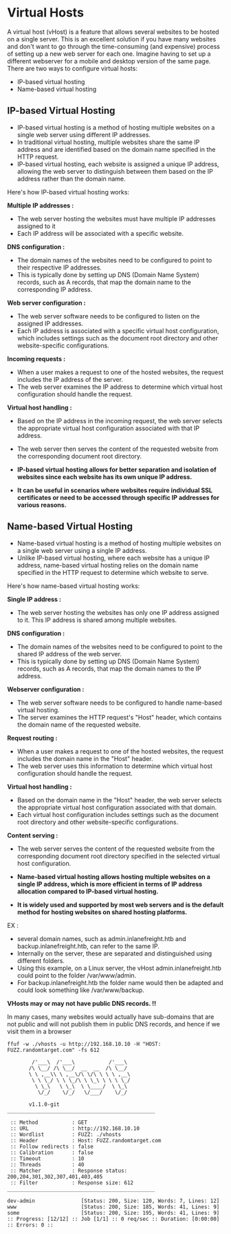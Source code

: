 
# Virtual Hosts

A virtual host (vHost) is a feature that allows several websites to be hosted on a single server.
This is an excellent solution if you have many websites and don't want to go through the time-consuming (and expensive) process of setting up a new web server for each one.
Imagine having to set up a different webserver for a mobile and desktop version of the same page.
There are two ways to configure virtual hosts:

- IP-based virtual hosting
- Name-based virtual hosting



## IP-based Virtual Hosting

- IP-based virtual hosting is a method of hosting multiple websites on a single web server using different IP addresses.
- In traditional virtual hosting, multiple websites share the same IP address and are identified based on the domain name specified in the HTTP request.
- IP-based virtual hosting, each website is assigned a unique IP address, allowing the web server to distinguish between them based on the IP address rather than the domain name.

Here's how IP-based virtual hosting works:

**Multiple IP addresses  :** 
- The web server hosting the websites must have multiple IP addresses assigned to it
- Each IP address will be associated with a specific website.

**DNS configuration :**  
- The domain names of the websites need to be configured to point to their respective IP addresses.
- This is typically done by setting up DNS (Domain Name System) records, such as A records, that map the domain name to the corresponding IP address.

**Web server configuration :** 
- The web server software needs to be configured to listen on the assigned IP addresses.
- Each IP address is associated with a specific virtual host configuration, which includes settings such as the document root directory and other website-specific configurations.

**Incoming requests  :** 
- When a user makes a request to one of the hosted websites, the request includes the IP address of the server.
- The web server examines the IP address to determine which virtual host configuration should handle the request.

**Virtual host handling  :** 
- Based on the IP address in the incoming request, the web server selects the appropriate virtual host configuration associated with that IP address.
- The web server then serves the content of the requested website from the corresponding document root directory.

- **IP-based virtual hosting allows for better separation and isolation of websites since each website has its own unique IP address.**
- **It can be useful in scenarios where websites require individual SSL certificates or need to be accessed through specific IP addresses for various reasons.**


## Name-based Virtual Hosting

- Name-based virtual hosting is a method of hosting multiple websites on a single web server using a single IP address.
- Unlike IP-based virtual hosting, where each website has a unique IP address, name-based virtual hosting relies on the domain name specified in the HTTP request to determine which website to serve.

Here's how name-based virtual hosting works:

**Single IP address  :** 
- The web server hosting the websites has only one IP address assigned to it. This IP address is shared among multiple websites.

**DNS configuration  :** 
- The domain names of the websites need to be configured to point to the shared IP address of the web server.
- This is typically done by setting up DNS (Domain Name System) records, such as A records, that map the domain names to the IP address.

**Webserver configuration :** 
- The web server software needs to be configured to handle name-based virtual hosting.
- The server examines the HTTP request's "Host" header, which contains the domain name of the requested website.

**Request routing  :** 
- When a user makes a request to one of the hosted websites, the request includes the domain name in the "Host" header.
- The web server uses this information to determine which virtual host configuration should handle the request.

 **Virtual host handling  :** 
 - Based on the domain name in the "Host" header, the web server selects the appropriate virtual host configuration associated with that domain.
- Each virtual host configuration includes settings such as the document root directory and other website-specific configurations.

**Content serving :** 
- The web server serves the content of the requested website from the corresponding document root directory specified in the selected virtual host configuration.



- **Name-based virtual hosting allows hosting multiple websites on a single IP address, which is more efficient in terms of IP address allocation compared to IP-based virtual hosting.**
- **It is widely used and supported by most web servers and is the default method for hosting websites on shared hosting platforms.**


EX :
- several domain names, such as admin.inlanefreight.htb and backup.inlanefreight.htb, can refer to the same IP.
- Internally on the server, these are separated and distinguished using different folders.
- Using this example, on a Linux server, the vHost admin.inlanefreight.htb could point to the folder /var/www/admin.
- For backup.inlanefreight.htb the folder name would then be adapted and could look something like /var/www/backup.


**VHosts may or may not have public DNS records. !!**

In many cases, many websites would actually have sub-domains that are not public and will not publish them in public DNS records, and hence if we visit them in a browser

```shell
ffuf -w ./vhosts -u http://192.168.10.10 -H "HOST: FUZZ.randomtarget.com" -fs 612

        /'___\  /'___\           /'___\
       /\ \__/ /\ \__/  __  __  /\ \__/
       \ \ ,__\\ \ ,__\/\ \/\ \ \ \ ,__\
        \ \ \_/ \ \ \_/\ \ \_\ \ \ \ \_/
         \ \_\   \ \_\  \ \____/  \ \_\
          \/_/    \/_/   \/___/    \/_/

       v1.1.0-git
________________________________________________

 :: Method           : GET
 :: URL              : http://192.168.10.10
 :: Wordlist         : FUZZ: ./vhosts
 :: Header           : Host: FUZZ.randomtarget.com
 :: Follow redirects : false
 :: Calibration      : false
 :: Timeout          : 10
 :: Threads          : 40
 :: Matcher          : Response status: 200,204,301,302,307,401,403,405
 :: Filter           : Response size: 612
________________________________________________

dev-admin               [Status: 200, Size: 120, Words: 7, Lines: 12]
www                     [Status: 200, Size: 185, Words: 41, Lines: 9]
some                    [Status: 200, Size: 195, Words: 41, Lines: 9]
:: Progress: [12/12] :: Job [1/1] :: 0 req/sec :: Duration: [0:00:00] :: Errors: 0 ::
```